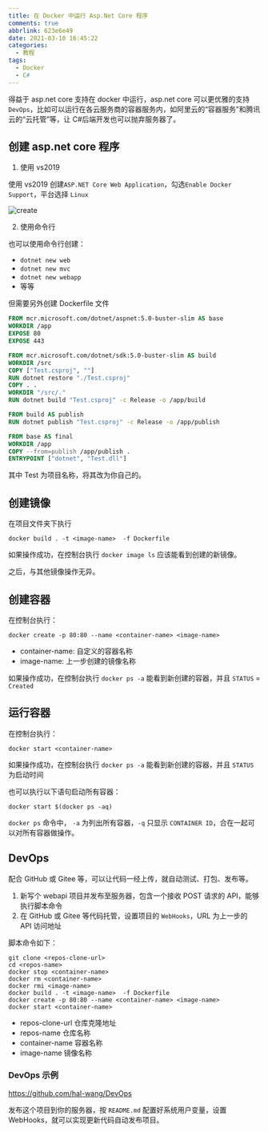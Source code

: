 ```yaml
---
title: 在 Docker 中运行 Asp.Net Core 程序
comments: true
abbrlink: 623e6e49
date: 2021-03-10 16:45:22
categories:
  - 教程
tags:
  - Docker
  - C#
---
```


得益于 asp.net core 支持在 docker 中运行，asp.net core 可以更优雅的支持 `DevOps`，比如可以运行在各云服务商的容器服务内，如阿里云的“容器服务”和腾讯云的“云托管”等，让 C#后端开发也可以抛弃服务器了。

<!--more-->

## 创建 asp.net core 程序

1. 使用 vs2019

使用 vs2019 创建`ASP.NET Core Web Application`，勾选`Enable Docker Support`，平台选择 `Linux`

![create](./create.png)

2. 使用命令行

也可以使用命令行创建：

- `dotnet new web`
- `dotnet new mvc`
- `dotnet new webapp`
- 等等

但需要另外创建 Dockerfile 文件

```dockerfile
FROM mcr.microsoft.com/dotnet/aspnet:5.0-buster-slim AS base
WORKDIR /app
EXPOSE 80
EXPOSE 443

FROM mcr.microsoft.com/dotnet/sdk:5.0-buster-slim AS build
WORKDIR /src
COPY ["Test.csproj", ""]
RUN dotnet restore "./Test.csproj"
COPY . .
WORKDIR "/src/."
RUN dotnet build "Test.csproj" -c Release -o /app/build

FROM build AS publish
RUN dotnet publish "Test.csproj" -c Release -o /app/publish

FROM base AS final
WORKDIR /app
COPY --from=publish /app/publish .
ENTRYPOINT ["dotnet", "Test.dll"]
```

其中 Test 为项目名称，将其改为你自己的。

## 创建镜像

在项目文件夹下执行

```
docker build . -t <image-name>  -f Dockerfile
```

如果操作成功，在控制台执行 `docker image ls` 应该能看到创建的新镜像。

之后，与其他镜像操作无异。

## 创建容器

在控制台执行：

```
docker create -p 80:80 --name <container-name> <image-name>
```

- container-name: 自定义的容器名称
- image-name: 上一步创建的镜像名称

如果操作成功，在控制台执行 `docker ps -a` 能看到新创建的容器，并且 `STATUS` = `Created`

## 运行容器

在控制台执行：

```
docker start <container-name>
```

如果操作成功，在控制台执行 `docker ps -a` 能看到新创建的容器，并且 `STATUS` 为启动时间

也可以执行以下语句启动所有容器：

```
docker start $(docker ps -aq)
```

`docker ps` 命令中， `-a` 为列出所有容器，`-q` 只显示 `CONTAINER ID`，合在一起可以对所有容器做操作。

## DevOps

配合 GitHub 或 Gitee 等，可以让代码一经上传，就自动测试、打包、发布等。

1. 新写个 webapi 项目并发布至服务器，包含一个接收 POST 请求的 API，能够执行脚本命令
2. 在 GitHub 或 Gitee 等代码托管，设置项目的 `WebHooks`，URL 为上一步的 API 访问地址

脚本命令如下：

```
git clone <repos-clone-url>
cd <repos-name>
docker stop <container-name>
docker rm <container-name>
docker rmi <image-name>
docker build . -t <image-name>  -f Dockerfile
docker create -p 80:80 --name <container-name> <image-name>
docker start <container-name>
```

- repos-clone-url 仓库克隆地址
- repos-name 仓库名称
- container-name 容器名称
- image-name 镜像名称

### DevOps 示例

<https://github.com/hal-wang/DevOps>

发布这个项目到你的服务器，按 `README.md` 配置好系统用户变量，设置 WebHooks，就可以实现更新代码自动发布项目。
